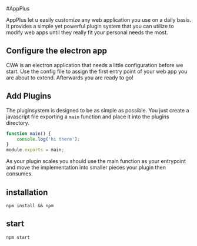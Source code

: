 #AppPlus

AppPlus let u easily customize any web application you use on a daily basis. It provides a simple yet powerful plugin system that you can utilize to modify web apps until they really fit your personal needs the most.

## Configure the electron app
CWA is an electron application that needs a little configuration before we start.
Use the config file to assign the first entry point of your web app you are about to extend. Afterwards you are ready to go!

## Add Plugins
The pluginsystem is designed to be as simple as possible. You just create a javascript file exporting a `main` function and place it into the plugins directory.

```js
function main() {
    console.log('hi there');
}
module.exports = main;
```

As your plugin scales you should use the main function as your entrypoint and move the implementation into smaller pieces your plugin then consumes.
## installation

`npm install && npm`

## start

`npm start`